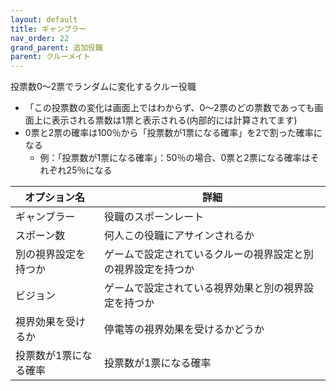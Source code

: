 ```yaml
---
layout: default
title: ギャンブラー
nav_order: 22
grand_parent: 追加役職
parent: クルーメイト
---
```


投票数0～2票でランダムに変化するクルー役職<br>
- 「この投票数の変化は画面上ではわからず、0～2票のどの票数であっても画面上に表示される票数は1票と表示される(内部的には計算されてます)
- 0票と2票の確率は100％から「投票数が1票になる確率」を2で割った確率になる
  - 例：「投票数が1票になる確率」：50％の場合、0票と2票になる確率はそれぞれ25％になる


|  オプション名 |  詳細  |
| ---- | ---- |
| ギャンブラー  | 役職のスポーンレート |
| スポーン数  | 何人この役職にアサインされるか |
| 別の視界設定を持つか  |  ゲームで設定されているクルーの視界設定と別の視界設定を持つか  |
| ビジョン  |  ゲームで設定されている視界効果と別の視界設定を持つか  |
| 視界効果を受けるか  |  停電等の視界効果を受けるかどうか  |
| 投票数が1票になる確率  |  投票数が1票になる確率  |